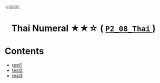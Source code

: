 <p align="left">
  <a href="../README.md">
    <img src="../../Z99-OTHERS/00-common/00-back.png" style="width:10%">
  </a>
</p>

<div align="center">
  <h1>
    Thai Numeral ★★☆ (
      <a href="https://drive.google.com/file/d/1iQh2TR-Gg74CZQyxdJxuCh-4yku5Fx1p/view?usp=drive_link">
        <code>P2_08_Thai</code>
      </a>
    )
  </h1>
</div>

# Contents

-   [test1]()
-   [test2]()
-   [test3]()
